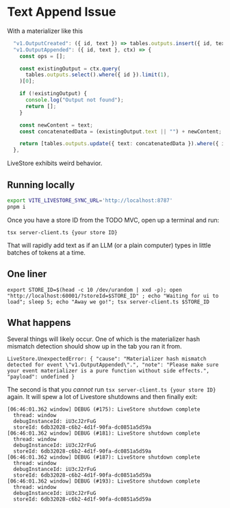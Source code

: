 # Text Append Issue

With a materializer like this

```typescript
  "v1.OutputCreated": ({ id, text }) => tables.outputs.insert({ id, text }),
  "v1.OutputAppended": ({ id, text }, ctx) => {
    const ops = [];

    const existingOutput = ctx.query(
      tables.outputs.select().where({ id }).limit(1),
    )[0];

    if (!existingOutput) {
      console.log("Output not found");
      return [];
    }

    const newContent = text;
    const concatenatedData = (existingOutput.text || "") + newContent;

    return [tables.outputs.update({ text: concatenatedData }).where({ id })];
  },
```

LiveStore exhibits weird behavior.


## Running locally

```bash
export VITE_LIVESTORE_SYNC_URL='http://localhost:8787'
pnpm i
```

Once you have a store ID from the TODO MVC, open up a terminal and run:

```
tsx server-client.ts {your store ID}
```

That will rapidly add text as if an LLM (or a plain computer) types in little batches of tokens at a time.

## One liner

```
export STORE_ID=$(head -c 10 /dev/urandom | xxd -p); open "http://localhost:60001/?storeId=$STORE_ID" ; echo "Waiting for ui to load"; sleep 5; echo "Away we go!"; tsx server-client.ts $STORE_ID
```

## What happens


Several things will likely occur. One of which is the materializer hash mismatch detection should show up in the tab you ran it from.

```
LiveStore.UnexpectedError: { "cause": "Materializer hash mismatch detected for event \"v1.OutputAppended\".", "note": "Please make sure your event materializer is a pure function without side effects.", "payload": undefined }
```

The second is that you _cannot_ run `tsx server-client.ts {your store ID}` again. It will spew a lot of
Livestore shutdowns and then finally exit:

```
[06:46:01.362 window] DEBUG (#175): LiveStore shutdown complete
  thread: window
  debugInstanceId: iU3cJ2rFuG
  storeId: 6db32028-c6b2-4d1f-90fa-dc0851a5d59a
[06:46:01.362 window] DEBUG (#181): LiveStore shutdown complete
  thread: window
  debugInstanceId: iU3cJ2rFuG
  storeId: 6db32028-c6b2-4d1f-90fa-dc0851a5d59a
[06:46:01.362 window] DEBUG (#187): LiveStore shutdown complete
  thread: window
  debugInstanceId: iU3cJ2rFuG
  storeId: 6db32028-c6b2-4d1f-90fa-dc0851a5d59a
[06:46:01.362 window] DEBUG (#193): LiveStore shutdown complete
  thread: window
  debugInstanceId: iU3cJ2rFuG
  storeId: 6db32028-c6b2-4d1f-90fa-dc0851a5d59a
```
